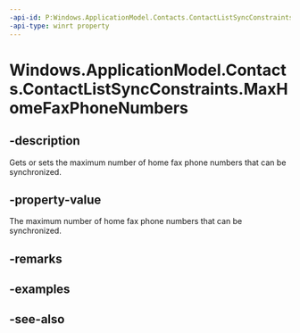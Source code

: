 ----api-id: P:Windows.ApplicationModel.Contacts.ContactListSyncConstraints.MaxHomeFaxPhoneNumbers
-api-type: winrt property
---<!-- Property syntaxpublic Windows.Foundation.IReference<int> MaxHomeFaxPhoneNumbers { get;  set; }--># Windows.ApplicationModel.Contacts.ContactListSyncConstraints.MaxHomeFaxPhoneNumbers## -descriptionGets or sets the maximum number of home fax phone numbers that can be synchronized.## -property-valueThe maximum number of home fax phone numbers that can be synchronized.## -remarks## -examples## -see-also